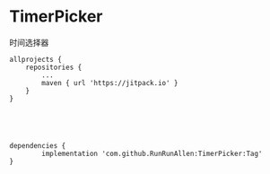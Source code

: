 # TimerPicker
时间选择器



	allprojects {
		repositories {
			...
			maven { url 'https://jitpack.io' }
		}
	}





	dependencies {
	        implementation 'com.github.RunRunAllen:TimerPicker:Tag'
	}
 
